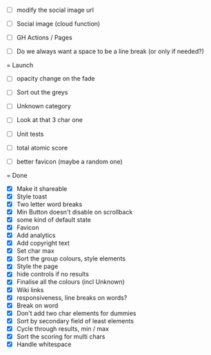 - [ ] modify the social image url
- [ ] Social image (cloud function)
- [ ] GH Actions / Pages
- [ ] Do we always want a space to be a line break (or only if needed?)


= Launch
- [ ] opacity change on the fade
- [ ] Sort out the greys
- [ ] Unknown category
- [ ] Look at that 3 char one
- [ ] Unit tests
- [ ] total atomic score
- [ ] better favicon (maybe a random one)


= Done
- [x] Make it shareable
- [x] Style toast
- [x] Two letter word breaks
- [x] Min Button doesn't disable on scrollback
- [x] some kind of default state
- [x] Favicon
- [x] Add analytics
- [x] Add copyright text
- [x] Set char max
- [x] Sort the group colours, style elements
- [x] Style the page
- [x] hide controls if no results
- [x] Finalise all the colours (incl Unknown)
- [x] Wiki links
- [x] responsiveness, line breaks on words?
- [x] Break on word
- [x] Don't add two char elements for dummies
- [x] Sort by secondary field of least elements
- [x] Cycle through results, min / max
- [x] Sort the scoring for multi chars
- [x] Handle whitespace

